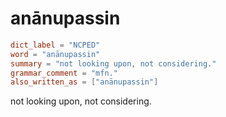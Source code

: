 # anānupassin

``` toml
dict_label = "NCPED"
word = "anānupassin"
summary = "not looking upon, not considering."
grammar_comment = "mfn."
also_written_as = ["anānupassin"]
```

not looking upon, not considering.

